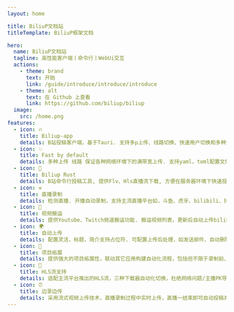 ```yaml
---
layout: home

title: BiliuP文档站
titleTemplate: BiliuP框架文档

hero:
  name: BiliuP文档站  
  tagline: 高性能客户端丨命令行丨WebUi交互
  actions:
    - theme: brand
      text: 开始
      link: /guide/introduce/introduce/introduce
    - theme: alt
      text: 在 Github 上查看
      link: https://github.com/biliup/biliup
  image:
    src: /home.png
features:
  - icon: 🔥
    title: Biliup-app
    details: B站投稿客户端，基于Tauri. 支持多p上传、线路切换、快速用户切换和多种登录方式. 核心由Biliup Rust提供支持。
  - icon: ✨
    title: Fast by default 
    details: 多种上传 线路 保证各种网络环境下的满带宽上传. 支持yaml，toml配置文件格式，提供web页面快速配置，查看录制状态。
  - icon: 🚀
    title: Biliup Rust
    details: B站命令行投稿工具, 提供Flv、Hls直播流下载, 方便在服务器环境下快速投稿, 自定义自动化录制、下载、上传工具。
  - icon: ⚒
    title: 直播录制
    details: 检测直播. 开播自动录制，支持主流直播平台如，斗鱼、虎牙、bilibili、抖音等。
  - icon: 🎨
    title: 视频搬运
    details: 提供Youtube、Twitch频道搬运功能. 搬运视频列表，更新后自动上传bilibili。
  - icon: 🌍
    title: 自动上传
    details: 配置灵活，标题，简介支持占位符. 可配置上传后处理，如发送邮件、自动删除、备份等。
  - icon: 🧩
    title: 项目拓展
    details: 提供强大的项目拓展性，联动其它应用构建自动化流程，包括但不限于录制前、分段后、上传前、上传后。
  - icon: 📌
    title: HLS流支持
    details: 适配主流平台推出的HLS流，三种下载器自动化切换，杜绝网络问题/主播PK导致的视频花屏。
  - icon: ⏰
    title: 边录边传
    details: 采用流式视频上传技术，直播录制过程中实时上传，直播一结束即可自动投稿并送审。速度领先市面所有录播投稿工具。    
---
```

